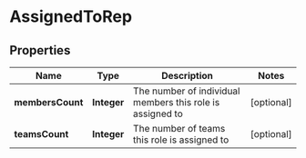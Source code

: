 

# AssignedToRep


## Properties

| Name | Type | Description | Notes |
|------------ | ------------- | ------------- | -------------|
|**membersCount** | **Integer** | The number of individual members this role is assigned to |  [optional] |
|**teamsCount** | **Integer** | The number of teams this role is assigned to |  [optional] |



